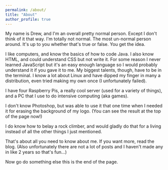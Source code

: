 ```yaml
---
permalink: /about/
title: "About"
author_profile: true
---
```


My name is Drew, and I'm an overall pretty normal person. Except I don't think of it that way. I'm totally not normal. The most un-normal person around. It's up to you whether that's true or false. You get the idea.

I like computers, and know the basics of how to code Java. I also know HTML, and could understand CSS but not write it. For some reason I never learned JavaScript but it's an easy enough language so I would probably understand it if you gave it to me. My biggest talents, though, have to be in the terminal. I know a lot about Linux and have dipped my finger in many a distribution, even tried making my own once (I unfortunately failed).

I have four Raspberry Pis, a really cool server (used for a variety of things), and a PC that I use to do intensive computing (aka games).

I don't know Photoshop, but was able to use it that one time when I needed it for erasing the background of my logo. (You can see the result at the top of the page now!)

I do know how to belay a rock climber, and would gladly do that for a living instead of all the other things I just mentioned.

That's about all you need to know about me. If you want more, read the blog. (Also unfortunately there are not a lot of posts and I haven't made any in like 2 years so that's fun...)

Now go do something else this is the end of the page.
